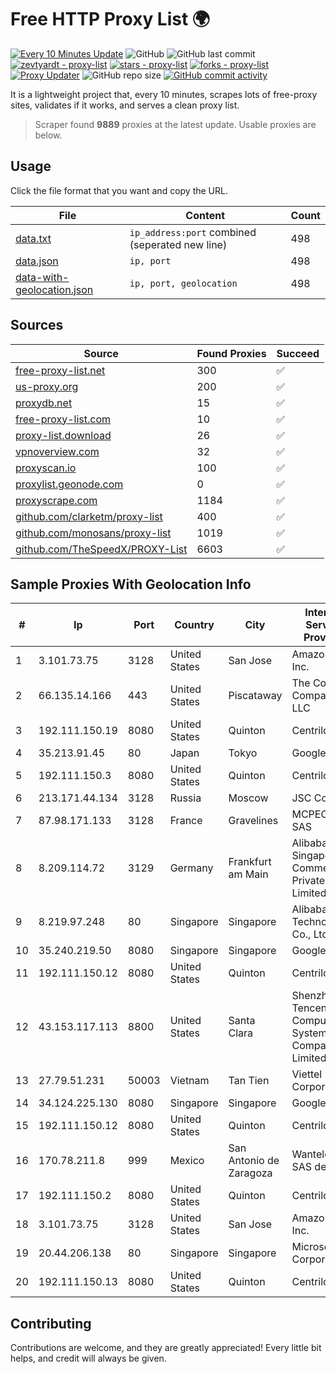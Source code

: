 
# Free HTTP Proxy List 🌍

[![Every 10 Minutes Update](https://github.com/mertguvencli/http-proxy-list/actions/workflows/main.yml/badge.svg?branch=main)](https://github.com/mertguvencli/http-proxy-list/actions/workflows/main.yml)
![GitHub](https://img.shields.io/github/license/mertguvencli/http-proxy-list)
![GitHub last commit](https://img.shields.io/github/last-commit/mertguvencli/http-proxy-list)
[![zevtyardt - proxy-list](https://img.shields.io/static/v1?label=zevtyardt&message=proxy-list&color=blue&logo=github)](https://github.com/zevtyardt/proxy-list "Go to GitHub repo")
[![stars - proxy-list](https://img.shields.io/github/stars/zevtyardt/proxy-list?style=social)](https://github.com/zevtyardt/proxy-list)
[![forks - proxy-list](https://img.shields.io/github/forks/zevtyardt/proxy-list?style=social)](https://github.com/zevtyardt/proxy-list)
[![Proxy Updater](https://github.com/zevtyardt/proxy-list/workflows/Proxy%20Updater/badge.svg)](https://github.com/zevtyardt/proxy-list/actions?query=workflow:"Proxy+Updater")
![GitHub repo size](https://img.shields.io/github/repo-size/zevtyardt/proxy-list)
[![GitHub commit activity](https://img.shields.io/github/commit-activity/m/zevtyardt/proxy-list?logo=commits)](https://github.com/zevtyardt/proxy-list/commits/main)

It is a lightweight project that, every 10 minutes, scrapes lots of free-proxy sites, validates if it works, and serves a clean proxy list.

> Scraper found **9889** proxies at the latest update. Usable proxies are below.

## Usage

Click the file format that you want and copy the URL.

|File|Content|Count|
|----|-------|-----|
|[data.txt](https://raw.githubusercontent.com/mertguvencli/http-proxy-list/main/proxy-list/data.txt)|`ip_address:port` combined (seperated new line)|498|
|[data.json](https://raw.githubusercontent.com/mertguvencli/http-proxy-list/main/proxy-list/data.json)|`ip, port`|498|
|[data-with-geolocation.json](https://raw.githubusercontent.com/mertguvencli/http-proxy-list/main/proxy-list/data-with-geolocation.json)|`ip, port, geolocation`|498|

## Sources

|Source|Found Proxies|Succeed|
|------|-------------|-------|
|[free-proxy-list.net](https://free-proxy-list.net)|300|✅|
|[us-proxy.org](https://www.us-proxy.org)|200|✅|
|[proxydb.net](http://proxydb.net)|15|✅|
|[free-proxy-list.com](https://free-proxy-list.com/?page=&port=&type%5B%5D=http&type%5B%5D=https&up_time=0&search=Search)|10|✅|
|[proxy-list.download](https://www.proxy-list.download/HTTP)|26|✅|
|[vpnoverview.com](https://vpnoverview.com/privacy/anonymous-browsing/free-proxy-servers)|32|✅|
|[proxyscan.io](https://www.proxyscan.io)|100|✅|
|[proxylist.geonode.com](https://proxylist.geonode.com/api/proxy-list?limit=300&page=1&sort_by=lastChecked&sort_type=desc&protocols=http,https)|0|✅|
|[proxyscrape.com](https://api.proxyscrape.com/v2/?request=displayproxies&protocol=http&timeout=10000&country=all&ssl=all&anonymity=all)|1184|✅|
|[github.com/clarketm/proxy-list](https://raw.githubusercontent.com/clarketm/proxy-list/master/proxy-list-raw.txt)|400|✅|
|[github.com/monosans/proxy-list](https://raw.githubusercontent.com/monosans/proxy-list/main/proxies/http.txt)|1019|✅|
|[github.com/TheSpeedX/PROXY-List](https://raw.githubusercontent.com/TheSpeedX/PROXY-List/master/http.txt)|6603|✅|


## Sample Proxies With Geolocation Info

|#|Ip|Port|Country|City|Internet Service Provider|
|-|--|----|-------|----|-------------------------|
|1|3.101.73.75|3128|United States|San Jose|Amazon.com, Inc.|
|2|66.135.14.166|443|United States|Piscataway|The Constant Company, LLC|
|3|192.111.150.19|8080|United States|Quinton|Centrilogic|
|4|35.213.91.45|80|Japan|Tokyo|Google LLC|
|5|192.111.150.3|8080|United States|Quinton|Centrilogic|
|6|213.171.44.134|3128|Russia|Moscow|JSC Comcor|
|7|87.98.171.133|3128|France|Gravelines|MCPECloud SAS|
|8|8.209.114.72|3129|Germany|Frankfurt am Main|Alibaba.com Singapore E-Commerce Private Limited|
|9|8.219.97.248|80|Singapore|Singapore|Alibaba (US) Technology Co., Ltd.|
|10|35.240.219.50|8080|Singapore|Singapore|Google LLC|
|11|192.111.150.12|8080|United States|Quinton|Centrilogic|
|12|43.153.117.113|8800|United States|Santa Clara|Shenzhen Tencent Computer Systems Company Limited|
|13|27.79.51.231|50003|Vietnam|Tan Tien|Viettel Corporation|
|14|34.124.225.130|8080|Singapore|Singapore|Google LLC|
|15|192.111.150.12|8080|United States|Quinton|Centrilogic|
|16|170.78.211.8|999|Mexico|San Antonio de Zaragoza|Wantelco SAS de CV|
|17|192.111.150.2|8080|United States|Quinton|Centrilogic|
|18|3.101.73.75|3128|United States|San Jose|Amazon.com, Inc.|
|19|20.44.206.138|80|Singapore|Singapore|Microsoft Corporation|
|20|192.111.150.13|8080|United States|Quinton|Centrilogic|



## Contributing

Contributions are welcome, and they are greatly appreciated! Every
little bit helps, and credit will always be given.

